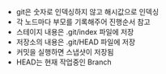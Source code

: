 - git은 숫자로 인덱싱하지 않고 해시값으로 인덱싱
- 각 노드마다 부모를 기록해주어 진행순서 참고
- 스테이지 내용은 .git/index 파일에 저장
- 저장소의 내용은 .git/HEAD 파일에 저장
- 커밋을 실행하면 스냅샷이 저장됨
- HEAD는 현재 작업중인 Branch
